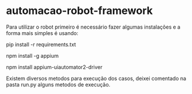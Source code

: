 # automacao-robot-framework

Para utilizar o robot primeiro é necessário fazer algumas instalações e a forma mais simples é usando:

pip install -r requirements.txt

npm install -g appium

npm install appium-uiautomator2-driver

Existem diversos metodos para execução dos casos, deixei comentado na pasta run.py alguns metodos de execução.